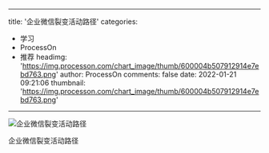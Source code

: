 
---
title: '企业微信裂变活动路径'
categories: 
 - 学习
 - ProcessOn
 - 推荐
headimg: 'https://img.processon.com/chart_image/thumb/600004b507912914e7ebd763.png'
author: ProcessOn
comments: false
date: 2022-01-21 09:21:06
thumbnail: 'https://img.processon.com/chart_image/thumb/600004b507912914e7ebd763.png'
---

<div>   
<img class="thumb" alt="企业微信裂变活动路径" src="https://img.processon.com/chart_image/thumb/600004b507912914e7ebd763.png" referrerpolicy="no-referrer">
<p>企业微信裂变活动路径</p>  
</div>
            